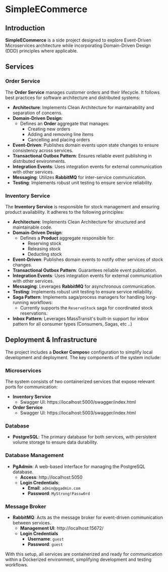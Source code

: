 # SimpleECommerce

## Introduction
**SimpleECommerce** is a side project designed to explore Event-Driven Microservices architecture while incorporating Domain-Driven Design (DDD) principles where applicable.

## Services

### Order Service
The **Order Service** manages customer orders and their lifecycle. It follows best practices for software architecture and distributed systems:
* **Architecture**: Implements Clean Architecture for maintainability and separation of concerns.
* **Domain-Driven Design**:
  * Defines an **Order** aggregate that manages:
    *  Creating new orders
    *  Adding and removing line items
    *  Cancelling and placing orders
*  **Event-Driven**: Publishes domain events upon state changes to ensure consistency across services.
*  **Transactional Outbox Pattern**: Ensures reliable event publishing in distributed environments.
*  **Integration Events**: Uses integration events for external communication with other services.
*  **Messaging**: Utilizes **RabbitMQ** for inter-service communication.
* **Testing**: Implements robust unit testing to ensure service reliability.

### Inventory Service
The **Inventory Service** is responsible for stock management and ensuring product availability. It adheres to the following principles:
* **Architecture**: Implements Clean Architecture for structured and maintainable code.
* **Domain-Driven Design**:
  * Defines a **Product** aggregate responsible for:
    * Reserving stock
    * Releasing stock
    * Deducting stock
* **Event-Driven**: Publishes domain events to notify other services of stock changes.
* **Transactional Outbox Pattern**: Guarantees reliable event publication.
* **Integration Events**: Uses integration events for external communication with other services.
* **Messaging**: Leverages **RabbitMQ** for asynchronous communication.
* **Testing**: Implements robust unit testing to ensure service reliability.
* **Saga Pattern**: Implements saga/process managers for handling long-running workflows:
  * Currently supports the `ReserveStock` saga for coordinated stock reservations.
* **Inbox Pattern**: Leverages MassTransit's built-in support for inbox pattern for all consumer types (Consumers, Sagas, etc ..)

## Deployment & Infrastructure
The project includes a **Docker Compos**e configuration to simplify local development and deployment. The key components of the system include:

### Microservices
The system consists of two containerized services that expose relevant ports for communication:
* **Inventory Service**
  * Swagger UI: https://localhost:5000/swagger/index.html
* **Order Service**
  * Swagger UI: https://localhost:5003/swagger/index.html

### Database
* **PostgreSQL**: The primary database for both services, with persistent volume storage to ensure data durability.

### Database Management
* **PgAdmin**: A web-based interface for managing the PostgreSQL database.
  * **Access**: http://localhost:5050
  * **Login Credentials**:
    * **Email**: `admin@pgadmin.com`
    * **Password**: `MyStrong!Passw0rd`

### Message Broker
* **RabbitMQ**: Acts as the message broker for event-driven communication between services.
  * **Management UI**: http://localhost:15672/
  * **Login Credentials**
    * **Username**: `guest`
    * **Password**: `guest`

With this setup, all services are containerized and ready for communication within a Dockerized environment, simplifying development and testing workflows.
